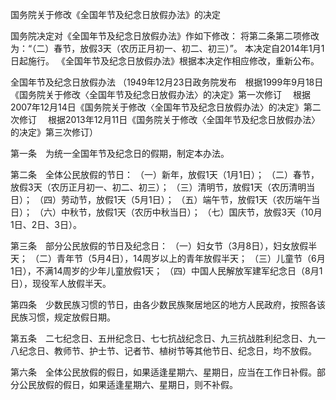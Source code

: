 国务院关于修改《全国年节及纪念日放假办法》的决定

国务院决定对《全国年节及纪念日放假办法》作如下修改：
将第二条第二项修改为：“（二）春节，放假3天（农历正月初一、初二、初三）”。
本决定自2014年1月1日起施行。
《全国年节及纪念日放假办法》根据本决定作相应修改，重新公布。

全国年节及纪念日放假办法
（1949年12月23日政务院发布　根据1999年9月18日《国务院关于修改〈全国年节及纪念日放假办法〉的决定》第一次修订　
根据2007年12月14日《国务院关于修改〈全国年节及纪念日放假办法〉的决定》第二次修订　
根据2013年12月11日《国务院关于修改〈全国年节及纪念日放假办法〉的决定》第三次修订）

第一条　为统一全国年节及纪念日的假期，制定本办法。

第二条　全体公民放假的节日：
	（一）新年，放假1天（1月1日）；
	（二）春节，放假3天（农历正月初一、初二、初三）；
	（三）清明节，放假1天（农历清明当日）；
	（四）劳动节，放假1天（5月1日）；
	（五）端午节，放假1天（农历端午当日）；
	（六）中秋节，放假1天（农历中秋当日）；
	（七）国庆节，放假3天（10月1日、2日、3日）。
	
第三条　部分公民放假的节日及纪念日：
	（一）妇女节（3月8日），妇女放假半天；
	（二）青年节（5月4日），14周岁以上的青年放假半天；
	（三）儿童节（6月1日），不满14周岁的少年儿童放假1天；
	（四）中国人民解放军建军纪念日（8月1日），现役军人放假半天。
	
第四条　少数民族习惯的节日，由各少数民族聚居地区的地方人民政府，按照各该民族习惯，规定放假日期。

第五条　二七纪念日、五卅纪念日、七七抗战纪念日、九三抗战胜利纪念日、九一八纪念日、教师节、护士节、记者节、植树节等其他节日、纪念日，均不放假。

第六条　全体公民放假的假日，如果适逢星期六、星期日，应当在工作日补假。部分公民放假的假日，如果适逢星期六、星期日，则不补假。
